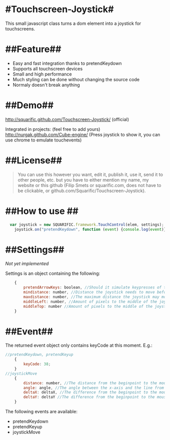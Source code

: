 #Touchscreen-Joystick#
======================

This small javascript class turns a dom element into a joystick for touchscreens.

##Feature##
===========

* Easy and fast integration thanks to pretendKeydown
* Supports all touchscreen devices
* Small and high performance
* Much styling can be done without changing the source code
* Normaly doesn't break anything

##Demo##
========

http://squarific.github.com/Touchscreen-Joystick/ (official)

Integrated in projects: (feel free to add yours)
http://nurgak.github.com/Cube-engine/ (Press joystick to show it, you can use chrome to emulate touchevents)

##License##
===========

> You can use this however you want, edit it, publish it, use it, send it to other people, etc. but you have to either mention my name, my website or this github (Filip Smets or squarific.com, does not have to be clickable, or github.com/Squarific/Touchscreen-Joystick).

##How to use ##
===============
```javascript
  var joystick = new SQUARIFIC.framework.TouchControl(elem, settings); //e.g. elem = document.getElementById("joystick"); settings is explained later
	joystick.on("pretendKeydown", function (event) {console.log(event)});
```

##Settings##
============

_*Not yet implemented*_

Settings is an object containing the following:
```javascript
	{
		pretendArrowKeys: boolean, //Should it simulate keypresses of the arrows, default true
		mindistance: number, //Distance the joystick needs to move before an action should be taken
		maxdistance: number, //The maximum distance the joystick may move
		middleLeft: number, //Amount of pixels to the middle of the joystick from the left
		middleTop: number //Amount of pixels to the middle of the joystick from the top
	}
```

##Event##
=========

The returned event object only contains keyCode at this moment. E.g.:
```javascript
//pretendKeydown, pretendKeyup
	{
		keyCode: 38;
	}
//joystickMove
	{
		distance: number, //The distance from the beginpoint to the mouse
		angle: angle, //The angle between the x-axis and the line from the beginpoint to the mouse, up = -, down = +, left 180, right 0
		deltaX: deltaX, //The difference from the beginpoint to the mouse over the x-axis
		deltaY: deltaY //The difference from the beginpoint to the mouse over the y-axis
	}
```

The following events are available:
* pretendKeydown
* pretendKeyup
* joystickMove
